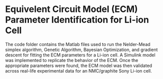 # Equivelent Circuit Model (ECM) Parameter Identification for Li-ion Cell
The code folder contains the Matlab files used to run the Nelder-Mead simplex algorithm, Genetic Algorithm, Bayesian Optimization, and gradient descent for fitting the ECM parameters for a Li-ion cell. A Simulink model was implemented to replicate the behavior of the ECM. Once the appropriate parameters were found, the ECM model was then validated across real-life experimental data for an NMC/graphite Sony Li-ion cell. 
